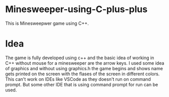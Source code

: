 # Minesweeper-using-C-plus-plus
This is Minesweepwer game using C++. 
# Idea
The game is fully developed using c++ and the basic idea of working in C++ without mouse for a minesweeper are the arrow keys. I used some idea of graphics and without using graphics.h the game begins and shows name gets printed on the screen with the flases of the screen in different colors. This can't work on IDEs like VSCode as they doesn't run on command prompt. But some other IDE that is using command prompt for run can be used.

